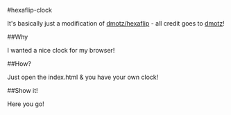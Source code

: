 #hexaflip-clock

It's basically just a modification of [dmotz/hexaflip](https://github.com/dmotz/hexaflip) - all credit goes to [dmotz](https://github.com/dmotz)!

##Why

I wanted a nice clock for my browser!

##How?

Just open the index.html & you have your own clock!

##Show it!

Here you go!